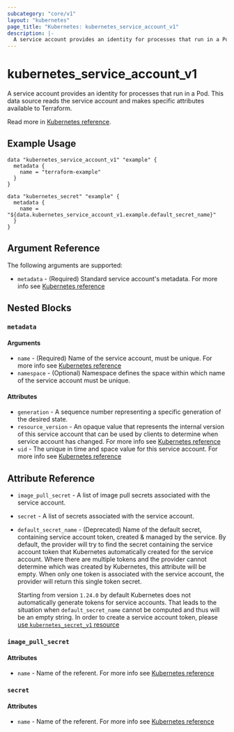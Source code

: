 ```yaml
---
subcategory: "core/v1"
layout: "kubernetes"
page_title: "Kubernetes: kubernetes_service_account_v1"
description: |-
  A service account provides an identity for processes that run in a Pod.
---
```


# kubernetes_service_account_v1

A service account provides an identity for processes that run in a Pod.  This data source reads the service account and makes specific attributes available to Terraform.

Read more in [Kubernetes reference](https://kubernetes.io/docs/reference/access-authn-authz/service-accounts-admin/).

## Example Usage

```hcl
data "kubernetes_service_account_v1" "example" {
  metadata {
    name = "terraform-example"
  }
}

data "kubernetes_secret" "example" {
  metadata {
    name = "${data.kubernetes_service_account_v1.example.default_secret_name}"
  }
}
```

## Argument Reference

The following arguments are supported:

* `metadata` - (Required) Standard service account's metadata. For more info see [Kubernetes reference](https://github.com/kubernetes/community/blob/master/contributors/devel/sig-architecture/api-conventions.md#metadata)

## Nested Blocks

### `metadata`

#### Arguments

* `name` - (Required) Name of the service account, must be unique. For more info see [Kubernetes reference](http://kubernetes.io/docs/user-guide/identifiers#names)
* `namespace` - (Optional) Namespace defines the space within which name of the service account must be unique.

#### Attributes

* `generation` - A sequence number representing a specific generation of the desired state.
* `resource_version` - An opaque value that represents the internal version of this service account that can be used by clients to determine when service account has changed. For more info see [Kubernetes reference](https://github.com/kubernetes/community/blob/master/contributors/devel/sig-architecture/api-conventions.md#concurrency-control-and-consistency)
* `uid` - The unique in time and space value for this service account. For more info see [Kubernetes reference](http://kubernetes.io/docs/user-guide/identifiers#uids)

## Attribute Reference

* `image_pull_secret` - A list of image pull secrets associated with the service account.
* `secret` - A list of secrets associated with the service account.
* `default_secret_name` - (Deprecated) Name of the default secret, containing service account token, created & managed by the service. By default, the provider will try to find the secret containing the service account token that Kubernetes automatically created for the service account. Where there are multiple tokens and the provider cannot determine which was created by Kubernetes, this attribute will be empty. When only one token is associated with the service account, the provider will return this single token secret.

  Starting from version `1.24.0` by default Kubernetes does not automatically generate tokens for service accounts. That leads to the situation when `default_secret_name` cannot be computed and thus will be an empty string. In order to create a service account token, please [use `kubernetes_secret_v1` resource](https://registry.terraform.io/providers/hashicorp/kubernetes/latest/docs/resources/secret_v1#example-usage-service-account-token)

### `image_pull_secret`

#### Attributes

* `name` - Name of the referent. For more info see [Kubernetes reference](http://kubernetes.io/docs/user-guide/identifiers#names)

### `secret`

#### Attributes

* `name` - Name of the referent. For more info see [Kubernetes reference](http://kubernetes.io/docs/user-guide/identifiers#names)
